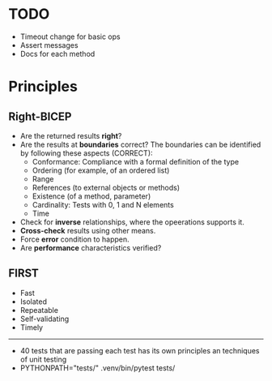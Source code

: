 # TODO

- Timeout change for basic ops
- Assert messages
- Docs for each method

# Principles

## Right-BICEP

- Are the returned results **right**?
- Are the results at **boundaries** correct? The boundaries can be identified by following these aspects (CORRECT):
    - Conformance: Compliance with a formal definition of the type
    - Ordering (for example, of an ordered list)
    - Range
    - References (to external objects or methods) 
    - Existence (of a method, parameter)
    - Cardinality: Tests with 0, 1 and N elements
    - Time
- Check for **inverse** relationships, where the opeerations supports it.
- **Cross-check** results using other means.
- Force **error** condition to happen.
- Are **performance** characteristics verified?

## FIRST

- Fast
- Isolated
- Repeatable
- Self-validating
- Timely

---

- 40 tests that are passing
each test has its own principles an techniques of unit testing
- PYTHONPATH="tests/" .venv/bin/pytest tests/